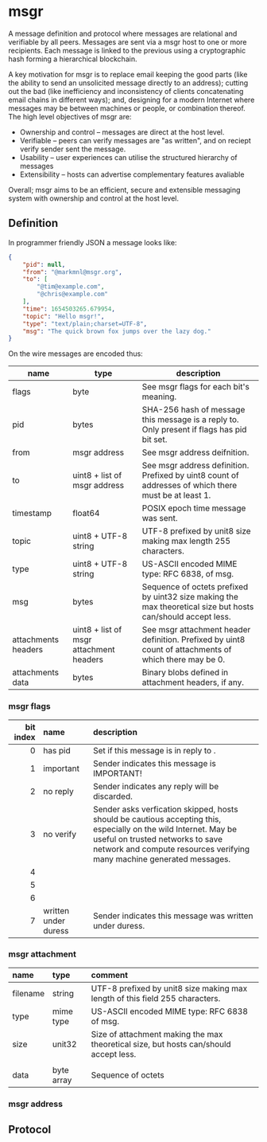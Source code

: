 # msgr

A message definition and protocol where messages are relational and verifiable by all peers. Messages are sent via a msgr host to one or more recipients. Each message is linked to the previous using a cryptographic hash forming a hierarchical blockchain.

A key motivation for msgr is to replace email keeping the good parts (like the ability to send an unsolicited message directly to an address); cutting out the bad (like inefficiency and inconsistency of clients concatenating email chains in different ways); and, designing for a modern Internet where messages may be between machines or people, or combination thereof. The high level objectives of msgr are:

* Ownership and control – messages are direct at the host level.
* Verifiable – peers can verify messages are "as written", and on reciept verify sender sent the message.
* Usability – user experiences can utilise the structured hierarchy of messages
* Extensibility – hosts can advertise complementary features avaliable

Overall; msgr aims to be an efficient, secure and extensible messaging system with ownership and control at the host level.


## Definition

In programmer friendly JSON a message looks like:

```JSON
{
    "pid": null,
    "from": "@markmnl@msgr.org",
    "to": [
        "@tim@example.com",
        "@chris@example.com"
    ],
    "time": 1654503265.679954,
    "topic": "Hello msgr!",
    "type": "text/plain;charset=UTF-8",
    "msg": "The quick brown fox jumps over the lazy dog."
}
```

On the wire messages are encoded thus:

|name|type|description|
|----|----|----|
|flags| byte | See msgr flags for each bit's meaning.|
|pid| bytes | SHA-256 hash of message this message is a reply to. Only present if flags has pid bit set.|
|from| msgr address | See msgr address deifnition.|
|to| uint8 + list of msgr address | See msgr address definition. Prefixed by uint8 count of addresses of which there must be at least 1.|
|timestamp| float64 | POSIX epoch time message was sent.|
|topic| uint8 + UTF-8 string | UTF-8 prefixed by unit8 size making max length 255 characters.|
|type| uint8 + UTF-8 string | US-ASCII encoded MIME type: RFC 6838, of msg.|
|msg| bytes | Sequence of octets prefixed by uint32 size making the max theoretical size but hosts can/should accept less.|
|attachments headers| uint8 + list of msgr attachment headers | See msgr attachment header definition. Prefixed by uint8 count of attachments of which there may be 0.|
|attachments data| bytes | Binary blobs defined in attachment headers, if any.|

### msgr flags

|bit index|name|description|
|----:|:----|:----|
|0|has pid|Set if this message is in reply to .|
|1|important|Sender indicates this message is IMPORTANT!|
|2|no reply|Sender indicates any reply will be discarded.|
|3|no verify|Sender asks verfication skipped, hosts should be cautious accepting this, especially on the wild Internet. May be useful on trusted networks to save network and compute resources verifying many machine generated messages.|
|4| | |
|5| | |
|6| | |
|7|written under duress|Sender indicates this message was written under duress.|

### msgr attachment

|name|type|comment|
|:----|:----|:----|
|filename|string|UTF-8 prefixed by unit8 size making max length of this field 255 characters.|
|type|mime type|US-ASCII encoded MIME type: RFC 6838 of msg.|
|size|unit32|Size of attachment making the max theoretical size, but hosts can/should accept less.|
| | | |
|data|byte array|Sequence of octets|


### msgr address



## Protocol










